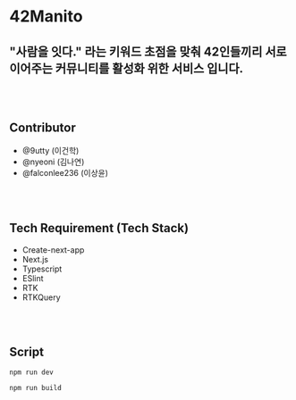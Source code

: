 # 42Manito

## "사람을 잇다." 라는 키워드 초점을 맞춰 42인들끼리 서로 이어주는 커뮤니티를 활성화 위한 서비스 입니다.

<br />
<br />

## Contributor

- @9utty (이건학)
- @nyeoni (김나연)
- @falconlee236 (이상윤)

<br />
<br />

## Tech Requirement (Tech Stack)

- Create-next-app
- Next.js
- Typescript
- ESlint
- RTK
- RTKQuery

<br />
<br />

## Script

```
npm run dev
```

```
npm run build
```

